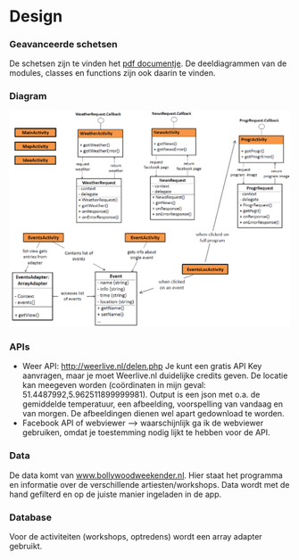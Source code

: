 # Design
### Geavanceerde schetsen
De schetsen zijn te vinden het [pdf documentje](doc/Advanced_sketches.pdf). De deeldiagrammen van de modules, classes en functions zijn ook daarin te vinden.

### Diagram
![Alternative Text](doc/Diagram.png)

### APIs
- Weer API: http://weerlive.nl/delen.php
Je kunt een gratis API Key aanvragen, maar je moet Weerlive.nl duidelijke credits geven. De locatie kan meegeven worden (coördinaten in mijn geval: 51.4487992,5.962511899999981). Output is een json met o.a. de gemiddelde temperatuur, een afbeelding, voorspelling van vandaag en van morgen. De afbeeldingen dienen wel apart gedownload te worden. 
- Facebook API of webviewer --> waarschijnlijk ga ik de webviewer gebruiken, omdat je toestemming nodig lijkt te hebben voor de API. 

### Data
De data komt van www.bollywoodweekender.nl. Hier staat het programma en informatie over de verschillende artiesten/workshops.
Data wordt met de hand gefilterd en op de juiste manier ingeladen in de app.

### Database
Voor de activiteiten (workshops, optredens) wordt een array adapter gebruikt.
